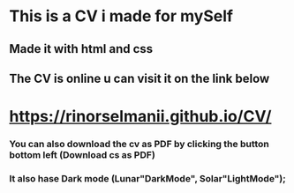 # This is a CV i made for mySelf #

## Made it with html and css ##

## The CV is online u can visit it on the link below ##
# https://rinorselmanii.github.io/CV/ #
### You can also download the cv as PDF by clicking the button bottom left (Download cs as PDF) ###
### It also hase Dark mode (Lunar"DarkMode", Solar"LightMode"); ###